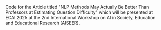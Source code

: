 Code for the Article titled "NLP Methods May Actually Be Better Than Professors at Estimating Question Difficulty" which will be presented at ECAI 2025 at the 2nd International Workshop on AI in Society, Education and Educational Research (AISEER).
